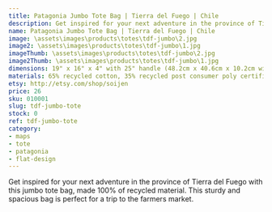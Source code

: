 ```yaml
---
title: Patagonia Jumbo Tote Bag | Tierra del Fuego | Chile
description: Get inspired for your next adventure in the province of Tierra del Fuego with this jumbo tote bag, made 100% of recycled material.
name: Patagonia Jumbo Tote Bag | Tierra del Fuego | Chile
image: \assets\images\products\totes\tdf-jumbo\2.jpg
image2: \assets\images\products\totes\tdf-jumbo\1.jpg
imageThumb: \assets\images\products\totes\tdf-jumbo\2.jpg
image2Thumb: \assets\images\products\totes\tdf-jumbo\1.jpg
dimensions: 19" x 16" x 4" with 25" handle (48.2cm x 40.6cm x 10.2cm with 63.5cm handle)
materials: 65% recycled cotton, 35% recycled post consumer poly certified
etsy: http://etsy.com/shop/soijen
price: 26
sku: 010001
slug: tdf-jumbo-tote
stock: 0
ref: tdf-jumbo-tote
category:
- maps
- tote
- patagonia
- flat-design
---
```

Get inspired for your next adventure in the province of Tierra del Fuego with this jumbo tote bag, made 100% of recycled material. This sturdy and spacious bag is perfect for a trip to the farmers market.

